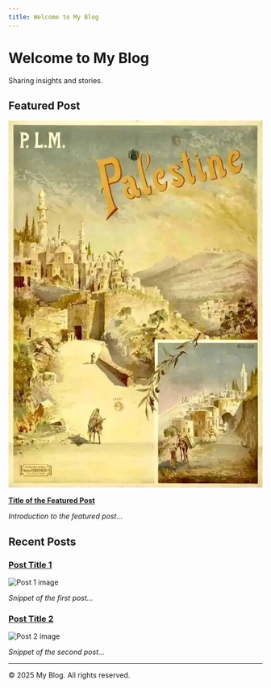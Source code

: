 ```yaml
---
title: Welcome to My Blog
---
```


# Welcome to My Blog

Sharing insights and stories.

## Featured Post

![Featured post image](481320859_962471189319696_1744189329793138328_n.jpg)

**[Title of the Featured Post](posts/featured-post.md)**

*Introduction to the featured post...*

## Recent Posts

### [Post Title 1](posts/post1.md)

![Post 1 image](assets/images/post1.jpg)

*Snippet of the first post...*

### [Post Title 2](posts/post2.md)

![Post 2 image](assets/images/post2.jpg)

*Snippet of the second post...*

<!-- Add more posts as needed -->

---

&copy; 2025 My Blog. All rights reserved.

